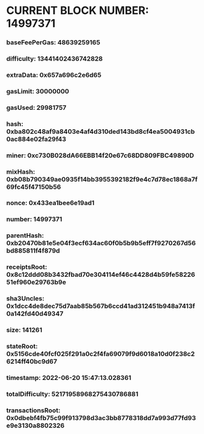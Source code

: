 # CURRENT BLOCK NUMBER: 14997371

### baseFeePerGas: 48639259165
### difficulty: 13441402436742828
### extraData: 0x657a696c2e6d65
### gasLimit: 30000000
### gasUsed: 29981757
### hash: 0xba802c48af9a8403e4af4d310ded143bd8cf4ea5004931cb0ac884e02fa29f43
### miner: 0xc730B028dA66EBB14f20e67c68DD809FBC49890D
### mixHash: 0xb08b790349ae0935f14bb3955392182f9e4c7d78ec1868a7f69fc45f47150b56
### nonce: 0x433ea1bee6e19ad1
### number: 14997371
### parentHash: 0xb20470b81e5e04f3ecf634ac60f0b5b9b5eff7f9270267d56bd885811f4f879d
### receiptsRoot: 0x8c12ddd08b3432fbad70e304114ef46c4428d4b59fe5822651ef960e29763b9e
### sha3Uncles: 0x1dcc4de8dec75d7aab85b567b6ccd41ad312451b948a7413f0a142fd40d49347
### size: 141261
### stateRoot: 0x5156cde40fcf025f291a0c2f4fa69079f9d6018a10d0f238c26214ff40bc9d67
### timestamp: 2022-06-20 15:47:13.028361
### totalDifficulty: 52171958968275430786881
### transactionsRoot: 0x0dbebf4fb75c99f913798d3ac3bb8778318dd7a993d77fd93e9e3130a8802326

